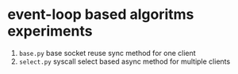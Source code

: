 # event-loop based algoritms experiments

1. `base.py` base socket reuse sync method for one client
2. `select.py` syscall select based async method for multiple clients 
